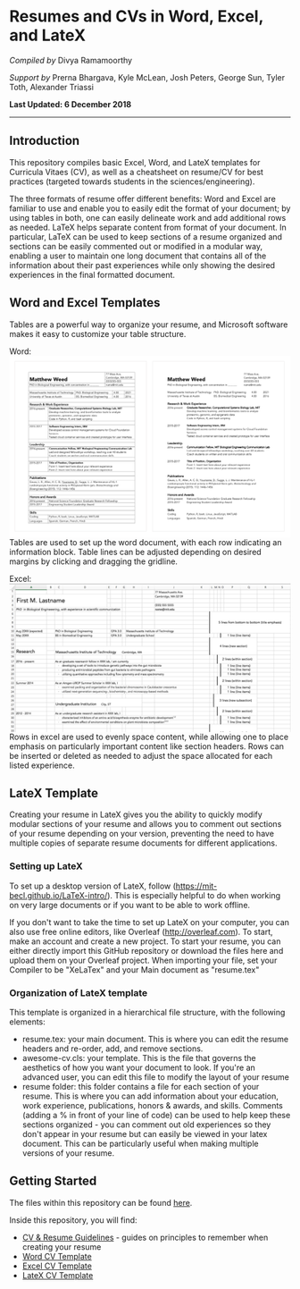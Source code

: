 #  Resumes and CVs in Word, Excel, and LateX
*Compiled by*
Divya Ramamoorthy

*Support by*
Prerna Bhargava, Kyle McLean, Josh Peters, George Sun, Tyler Toth,
Alexander Triassi

**Last Updated: 6 December 2018**

---
## Introduction
This repository compiles basic Excel, Word, and LateX templates for
Curricula Vitaes (CV), as well as a cheatsheet on resume/CV for best practices
(targeted towards students in the sciences/engineering).

The three formats of resume offer different
benefits: Word and Excel are familiar to use and enable you to
easily edit the format of your document; by using tables in both, one can
easily delineate work and add additional rows as needed. LaTeX helps separate
content from format of your document. In particular, LaTeX can be used to keep
sections of a resume organized and
sections can be easily commented out or modified in a modular way, enabling
a user to maintain one long document that contains all of the information about
their past experiences while only showing the desired experiences in the final
formatted document.

## Word and Excel Templates
Tables are a powerful way to organize your resume, and Microsoft software makes
it easy to customize your table structure.

Word:
<img src="figs/resume_word_side.png"
     style="float: left; margin-right: 10px;" />

Tables are used to set up the word document, with each row indicating an
information block. Table lines can be adjusted depending on desired margins by
clicking and dragging the gridline.

Excel:
<img src="figs/excel_grid.png"
     style="float: left; margin-right: 10px;" />

Rows in excel are used to evenly space content, while allowing one to place
emphasis on particularly important content like section headers. Rows can be
inserted or deleted as needed to adjust the space allocated for each listed
experience.

## LateX Template
Creating your resume in LateX gives you the ability to quickly modify modular
sections of your resume and allows you to comment out sections of your resume
depending on your version, preventing the need to have multiple copies of
separate resume documents for different applications.

### Setting up LateX
To set up a desktop version of LateX, follow (https://mit-becl.github.io/LaTeX-intro/).
This is especially helpful to do when working on very large documents or if you
want to be able to work offline.

If you don't want to take the time to set up LateX on your computer, you can
also use free online editors, like Overleaf (http://overleaf.com). To start, make
an account and create a new project. To start your resume, you can either directly
import this GitHub repository or download the files here and upload them on your
Overleaf project. When importing your file, set your Compiler to be "XeLaTex" and
your Main document as "resume.tex"

### Organization of LateX template
This template is organized in a hierarchical file structure, with the following
elements:
- resume.tex: your main document. This is where you can edit the resume headers
and re-order, add, and remove sections.
- awesome-cv.cls: your template. This is the file that governs the aesthetics of
how you want your document to look. If you're an advanced user, you can edit
this file to modify the layout of your resume
- resume folder: this folder contains a file for each section of your resume.
This is where you can add information about your education, work experience,
publications, honors & awards, and skills. Comments (adding a % in front of
your line of code) can be used to help keep these sections organized - you can
comment out old experiences so they don't appear in your resume but can easily
be viewed in your latex document. This can be particularly useful when making
multiple versions of your resume.

###

## Getting Started
The files within this repository can be found [here](https://github.com/MIT-BECL/CV_Resources/). 

Inside this repository, you will find:
  - [CV & Resume Guidelines](https://github.com/MIT-BECL/CV_Resources/blob/master/CV_Resume_Guidelines.pdf)  - guides on principles to remember when creating
  your resume
  - [Word CV Template](https://raw.githubusercontent.com/MIT-BECL/CV_Resources/master/templates/Word_CV.docx)
  - [Excel CV Template](https://raw.githubusercontent.com/MIT-BECL/CV_Resources/master/templates/Excel_CV.xlsx)
  - [LateX CV Template](https://github.com/MIT-BECL/CV_Resources/tree/master/templates/LateX_CV)
